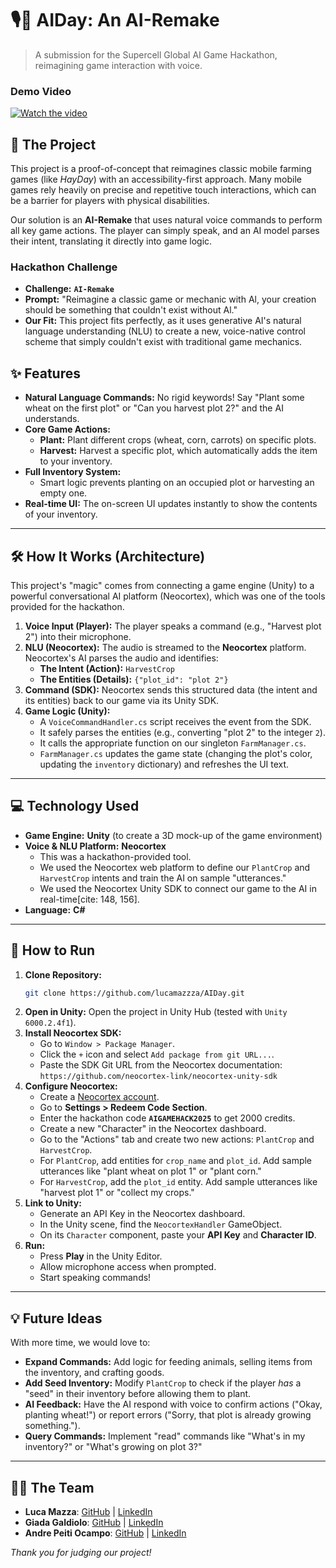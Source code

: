 # 🎙️🌾 AIDay: An AI-Remake

> A submission for the Supercell Global AI Game Hackathon, reimagining game interaction with voice.

### Demo Video

[![Watch the video](https://img.youtube.com/vi/_5tFXJQIzi4/0.jpg)](https://www.youtube.com/watch?v=_5tFXJQIzi4)

## 🚀 The Project

This project is a proof-of-concept that reimagines classic mobile farming games (like *HayDay*) with an accessibility-first approach. Many mobile games rely heavily on precise and repetitive touch interactions, which can be a barrier for players with physical disabilities.

Our solution is an **AI-Remake** that uses natural voice commands to perform all key game actions. The player can simply speak, and an AI model parses their intent, translating it directly into game logic.

### Hackathon Challenge
* **Challenge:** **`AI-Remake`**
*  **Prompt:** "Reimagine a classic game or mechanic with Al, your creation should be something that couldn't exist without Al."   
* **Our Fit:** This project fits perfectly, as it uses generative AI's natural language understanding (NLU) to create a new, voice-native control scheme that simply couldn't exist with traditional game mechanics.

## ✨ Features

* **Natural Language Commands:** No rigid keywords! Say "Plant some wheat on the first plot" or "Can you harvest plot 2?" and the AI understands.
* **Core Game Actions:**
    * **Plant:** Plant different crops (wheat, corn, carrots) on specific plots.
    * **Harvest:** Harvest a specific plot, which automatically adds the item to your inventory.
* **Full Inventory System:**
    * Smart logic prevents planting on an occupied plot or harvesting an empty one.
* **Real-time UI:** The on-screen UI updates instantly to show the contents of your inventory.

---

## 🛠️ How It Works (Architecture)

 This project's "magic" comes from connecting a game engine (Unity) to a powerful conversational AI platform (Neocortex), which was one of the tools provided for the hackathon.

1.  **Voice Input (Player):** The player speaks a command (e.g., "Harvest plot 2") into their microphone.
2.  **NLU (Neocortex):** The audio is streamed to the **Neocortex** platform. Neocortex's AI parses the audio and identifies:
    * **The Intent (Action):** `HarvestCrop`
    * **The Entities (Details):** `{"plot_id": "plot 2"}`
3.  **Command (SDK):** Neocortex sends this structured data (the intent and its entities) back to our game via its Unity SDK.
4.  **Game Logic (Unity):**
    * A `VoiceCommandHandler.cs` script receives the event from the SDK.
    * It safely parses the entities (e.g., converting "plot 2" to the integer `2`).
    * It calls the appropriate function on our singleton `FarmManager.cs`.
    * `FarmManager.cs` updates the game state (changing the plot's color, updating the `inventory` dictionary) and refreshes the UI text.

---

## 💻 Technology Used

* **Game Engine:** **Unity** (to create a 3D mock-up of the game environment)
* **Voice & NLU Platform:** **Neocortex**
    *  This was a hackathon-provided tool.
    * We used the Neocortex web platform to define our `PlantCrop` and `HarvestCrop` intents and train the AI on sample "utterances."
    *  We used the Neocortex Unity SDK to connect our game to the AI in real-time[cite: 148, 156].
* **Language:** **C#**

---

## 🔧 How to Run

1.  **Clone Repository:**
    ```bash
    git clone https://github.com/lucamazzza/AIDay.git
    ```
2.  **Open in Unity:** Open the project in Unity Hub (tested with `Unity 6000.2.4f1`).
3.  **Install Neocortex SDK:**
    * Go to `Window > Package Manager`.
    * Click the `+` icon and select `Add package from git URL...`.
    *  Paste the SDK Git URL from the Neocortex documentation: `https://github.com/neocortex-link/neocortex-unity-sdk`
4.  **Configure Neocortex:**
    *  Create a [Neocortex account](https://neocortex.link/).
    *  Go to **Settings > Redeem Code Section**.
    *  Enter the hackathon code **`AIGAMEHACK2025`** to get 2000 credits.
    * Create a new "Character" in the Neocortex dashboard.
    * Go to the "Actions" tab and create two new actions: `PlantCrop` and `HarvestCrop`.
    * For `PlantCrop`, add entities for `crop_name` and `plot_id`. Add sample utterances like "plant wheat on plot 1" or "plant corn."
    * For `HarvestCrop`, add the `plot_id` entity. Add sample utterances like "harvest plot 1" or "collect my crops."
5.  **Link to Unity:**
    * Generate an API Key in the Neocortex dashboard.
    * In the Unity scene, find the `NeocortexHandler` GameObject.
    * On its `Character` component, paste your **API Key** and **Character ID**.
6.  **Run:**
    * Press **Play** in the Unity Editor.
    * Allow microphone access when prompted.
    * Start speaking commands!

---

## 💡 Future Ideas

With more time, we would love to:
* **Expand Commands:** Add logic for feeding animals, selling items from the inventory, and crafting goods.
* **Add Seed Inventory:** Modify `PlantCrop` to check if the player *has* a "seed" in their inventory before allowing them to plant.
* **AI Feedback:** Have the AI respond with voice to confirm actions ("Okay, planting wheat!") or report errors ("Sorry, that plot is already growing something.").
* **Query Commands:** Implement "read" commands like "What's in my inventory?" or "What's growing on plot 3?"

---

## 🧑‍💻 The Team

* **Luca Mazza**: [GitHub](https://github.com/lucamazzza) | [LinkedIn](https://linkedin.com/in/lucamazzza)
* **Giada Galdiolo**: [GitHub](https://github.com/giadagaldiolo) | [LinkedIn](https://linkedin.com/in/giadagaldiolo)
* **Andre Peiti Ocampo**: [GitHub](https://github.com/linkswitch19) | [LinkedIn](https://www.linkedin.com/in/andre-peiti-ocampo-87a1a9313/)

*Thank you for judging our project!*
